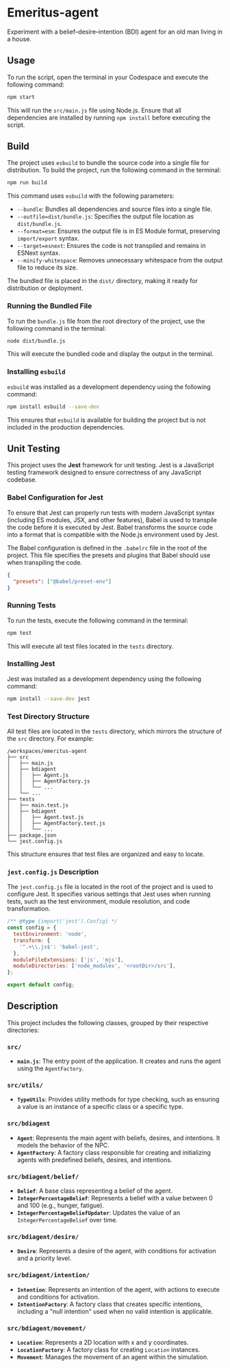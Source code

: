 # Emeritus-agent
Experiment with a belief–desire–intention (BDI) agent for an old man living in a house.

## Usage 

To run the script, open the terminal in your Codespace and execute the following command:

```sh
npm start
```

This will run the `src/main.js` file using Node.js. Ensure that all dependencies are installed by running `npm install` before executing the script.

## Build

The project uses `esbuild` to bundle the source code into a single file for distribution. To build the project, run the following command in the terminal:

```sh
npm run build
```

This command uses `esbuild` with the following parameters:

- `--bundle`: Bundles all dependencies and source files into a single file.
- `--outfile=dist/bundle.js`: Specifies the output file location as `dist/bundle.js`.
- `--format=esm`: Ensures the output file is in ES Module format, preserving `import/export` syntax.
- `--target=esnext`: Ensures the code is not transpiled and remains in ESNext syntax.
- `--minify-whitespace`: Removes unnecessary whitespace from the output file to reduce its size.

The bundled file is placed in the `dist/` directory, making it ready for distribution or deployment.

### Running the Bundled File

To run the `bundle.js` file from the root directory of the project, use the following command in the terminal:

```sh
node dist/bundle.js
```

This will execute the bundled code and display the output in the terminal.

### Installing `esbuild`

`esbuild` was installed as a development dependency using the following command:

```sh
npm install esbuild --save-dev
```

This ensures that `esbuild` is available for building the project but is not included in the production dependencies.

## Unit Testing

This project uses the **Jest** framework for unit testing. Jest is a JavaScript testing framework designed to ensure correctness of any JavaScript codebase.



### Babel Configuration for Jest

To ensure that Jest can properly run tests with modern JavaScript syntax (including ES modules, JSX, and other features), Babel is used to transpile the code before it is executed by Jest. Babel transforms the source code into a format that is compatible with the Node.js environment used by Jest.

The Babel configuration is defined in the `.babelrc` file in the root of the project. This file specifies the presets and plugins that Babel should use when transpiling the code.

```json
{
  "presets": ["@babel/preset-env"]
}
```

### Running Tests

To run the tests, execute the following command in the terminal:

```sh
npm test
```

This will execute all test files located in the `tests` directory.

### Installing Jest

Jest was installed as a development dependency using the following command:

```sh
npm install --save-dev jest
```

### Test Directory Structure

All test files are located in the `tests` directory, which mirrors the structure of the `src` directory. For example:

```plaintext
/workspaces/emeritus-agent
├── src
│   ├── main.js
│   ├── bdiagent
│   │   ├── Agent.js
│   │   ├── AgentFactory.js
│   │   └── ...
│   └── ...
├── tests
│   ├── main.test.js
│   ├── bdiagent
│   │   ├── Agent.test.js
│   │   ├── AgentFactory.test.js
│   │   └── ...
├── package.json
└── jest.config.js
```

This structure ensures that test files are organized and easy to locate.

### `jest.config.js` Description

The `jest.config.js` file is located in the root of the project and is used to configure Jest. It specifies various settings that Jest uses when running tests, such as the test environment, module resolution, and code transformation.

```javascript
/** @type {import('jest').Config} */
const config = {
  testEnvironment: 'node',
  transform: {
    '^.+\\.js$': 'babel-jest',
  },
  moduleFileExtensions: ['js', 'mjs'],
  moduleDirectories: ['node_modules', '<rootDir>/src'],
};

export default config;
```

## Description

This project includes the following classes, grouped by their respective directories:

### `src/`
- **`main.js`**: The entry point of the application. It creates and runs the agent using the `AgentFactory`.

### `src/utils/`
- **`TypeUtils`**: Provides utility methods for type checking, such as ensuring a value is an instance of a specific class or a specific type.

### `src/bdiagent`
- **`Agent`**: Represents the main agent with beliefs, desires, and intentions. It models the behavior of the NPC.
- **`AgentFactory`**: A factory class responsible for creating and initializing agents with predefined beliefs, desires, and intentions.

### `src/bdiagent/belief/`
- **`Belief`**: A base class representing a belief of the agent.
- **`IntegerPercentageBelief`**: Represents a belief with a value between 0 and 100 (e.g., hunger, fatigue).
- **`IntegerPercentageBeliefUpdater`**: Updates the value of an `IntegerPercentageBelief` over time.

### `src/bdiagent/desire/`
- **`Desire`**: Represents a desire of the agent, with conditions for activation and a priority level.

### `src/bdiagent/intention/`
- **`Intention`**: Represents an intention of the agent, with actions to execute and conditions for activation.
- **`IntentionFactory`**: A factory class that creates specific intentions, including a "null intention" used when no valid intention is applicable.

### `src/bdiagent/movement/`

- **`Location`**: Represents a 2D location with x and y coordinates.
- **`LocationFactory`**: A factory class for creating `Location` instances.
- **`Movement`**: Manages the movement of an agent within the simulation.

